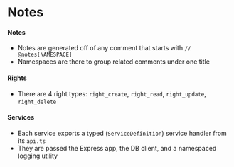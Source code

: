 # Notes

#### Notes
- Notes are generated off of any comment that starts with `// @notes[NAMESPACE]`
- Namespaces are there to group related comments under one title

#### Rights
- There are 4 right types: `right_create`, `right_read`, `right_update`, `right_delete`

#### Services
- Each service exports a typed (`ServiceDefinition`) service handler from its `api.ts`
- They are passed the Express app, the DB client, and a namespaced logging utility

